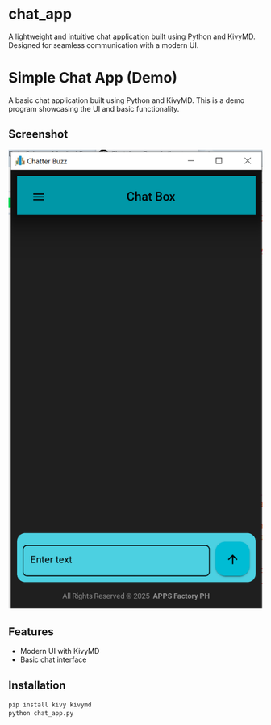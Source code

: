# chat_app
A lightweight and intuitive chat application built using Python and KivyMD. Designed for seamless communication with a modern UI. 

# Simple Chat App (Demo)  

A basic chat application built using Python and KivyMD. This is a demo program showcasing the UI and basic functionality.  

## Screenshot  
![Chat App Screenshot](chat_app.png)  

## Features  
- Modern UI with KivyMD  
- Basic chat interface  

## Installation  
```bash
pip install kivy kivymd
python chat_app.py

